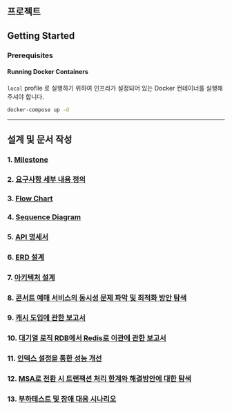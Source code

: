 ## 프로젝트

## Getting Started

### Prerequisites

#### Running Docker Containers

`local` profile 로 실행하기 위하여 인프라가 설정되어 있는 Docker 컨테이너를 실행해주셔야 합니다.

```bash
docker-compose up -d
```
---
## 설계 및 문서 작성

### 1. [Milestone](https://github.com/yangahh/concert-ticket-reservation/wiki/01.-Milestone)
### 2. [요구사항 세부 내용 정의](https://github.com/yangahh/concert-ticket-reservation/wiki/02.-%EC%9A%94%EA%B5%AC%EC%82%AC%ED%95%AD-%EC%84%B8%EB%B6%80-%EB%82%B4%EC%9A%A9-%EC%A0%95%EC%9D%98)
### 3. [Flow Chart](https://github.com/yangahh/concert-ticket-reservation/wiki/03.-UML-%E2%80%90-%ED%94%8C%EB%A1%9C%EC%9A%B0-%EC%B0%A8%ED%8A%B8)
### 4. [Sequence Diagram](https://github.com/yangahh/concert-ticket-reservation/wiki/04.-UML-%E2%80%90-%EC%8B%9C%ED%80%80%EC%8A%A4-%EB%8B%A4%EC%9D%B4%EC%96%B4%EA%B7%B8%EB%9E%A8)
### 5. [API 명세서](https://github.com/yangahh/concert-ticket-reservation/wiki/05.-API-%EB%AA%85%EC%84%B8%EC%84%9C)
### 6. [ERD 설계](https://github.com/yangahh/concert-ticket-reservation/wiki/06.-ERD-%EC%84%A4%EA%B3%84)
### 7. [아키텍처 설계](https://github.com/yangahh/concert-ticket-reservation/wiki/07.-%EC%95%84%ED%82%A4%ED%85%8D%EC%B3%90-%EA%B5%AC%EC%A1%B0-%EC%84%A4%EA%B3%84)
### 8. [콘서트 예매 서비스의 동시성 문제 파악 및 최적화 방안 탐색](https://github.com/yangahh/concert-ticket-reservation/wiki/08.-%EB%8F%99%EC%8B%9C%EC%84%B1-%EC%9D%B4%EC%8A%88%EC%97%90-%EB%8C%80%ED%95%9C-%EB%B6%84%EC%84%9D)
### 9. [캐시 도입에 관한 보고서](https://github.com/yangahh/concert-ticket-reservation/wiki/09.-%EC%BD%98%EC%84%9C%ED%8A%B8-%EC%98%88%EB%A7%A4-%EC%84%9C%EB%B9%84%EC%8A%A4%EC%97%90-%EC%BA%90%EC%8B%9C-%EB%8F%84%EC%9E%85)
### 10. [대기열 로직 RDB에서 Redis로 이관에 관한 보고서](https://github.com/yangahh/concert-ticket-reservation/wiki/10.-%EB%8C%80%EA%B8%B0%EC%97%B4-RDB%EC%97%90%EC%84%9C-Redis%EB%A1%9C-%EC%9D%B4%EA%B4%80)
### 11. [인덱스 설정을 통한 성능 개선](https://massive-turn-bcc.notion.site/19404128f95780b0a6cfcb23aad38ecb?pvs=4)
### 12. [MSA로 전환 시 트랜잭션 처리 한계와 해결방안에 대한 탐색](https://massive-turn-bcc.notion.site/MSA-19404128f95780f5bc03f2550ed81a8a?pvs=4)
### 13. [부하테스트 및 장애 대응 시나리오](https://massive-turn-bcc.notion.site/1a404128f95780159e34e79f12722293?pvs=4)
